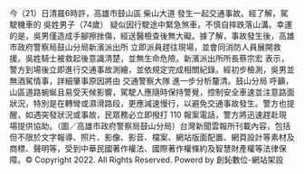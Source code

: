 今（21）日清晨6時許，高雄市鼓山區 柴山大道 發生一起交通事故。經了解，駕駛機車的 吳姓男子（74歲） 疑似因行駛途中緊急煞車，不慎自摔跌落山溝。幸運的是，吳男僅造成手腳擦挫傷，經送醫檢查後無大礙。據了解，事故發生後，高雄市政府警察局鼓山分局新濱派出所 立即派員趕往現場，並會同消防人員展開救援。吳姓騎士被救起後意識清楚，並無生命危險。新濱派出所所長蔡宗宏 表示，警方到場後立即進行交通事故測繪，並依規定完成相關紀錄。經初步檢測，吳男並無酒駕情事，詳細肇事原因將由 交通警察大隊 進一步分析釐清。鼓山分局 呼籲，山區道路蜿蜒且易受天候影響，駕駛人應隨時保持警覺，控制安全車速並注意路面狀況，特別是在轉彎或濕滑路段，更應減速慢行，以避免交通事故發生。警方也提醒，如遇突發狀況或事故，民眾務必立即撥打 110 報案電話，警方將迅速趕赴現場提供協助。（圖／高雄市政府警察局鼓山分局）台灣新聞雲報所刊載內容，包括但不限於文字報導、照片、影像、影音、檔案、網站版面配置、網頁設計等素材及商標、聲明等，受到中華民國著作權法、國際著作權條約及智慧財產權等法律保障。© Copyright 2022. All Rights Reserved. Powerd by 創鈊數位-網站架設